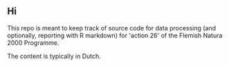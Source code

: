 ## Hi

This repo is meant to keep track of source code for data processing (and optionally, reporting with R markdown)
for 'action 26' of the Flemish Natura 2000 Programme.

The content is typically in Dutch.
